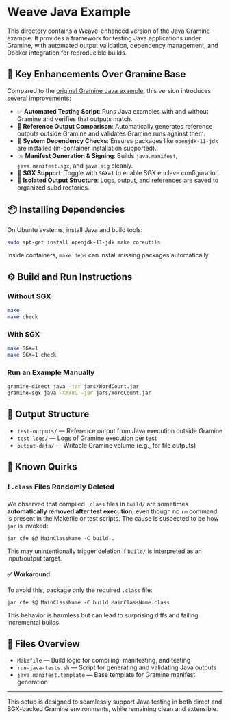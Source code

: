 # Weave Java Example

This directory contains a Weave-enhanced version of the Java Gramine example. It provides a framework for testing Java applications under Gramine, with automated output validation, dependency management, and Docker integration for reproducible builds.

## 🧹 Key Enhancements Over Gramine Base

Compared to the [original Gramine Java example](https://gramineproject.io/), this version introduces several improvements:

- ✅ **Automated Testing Script**: Runs Java examples with and without Gramine and verifies that outputs match.
- 🧪 **Reference Output Comparison**: Automatically generates reference outputs outside Gramine and validates Gramine runs against them.
- 📆 **System Dependency Checks**: Ensures packages like `openjdk-11-jdk` are installed (in-container installation supported).
- 📉 **Manifest Generation & Signing**: Builds `java.manifest`, `java.manifest.sgx`, and `java.sig` cleanly.
- 📁 **SGX Support**: Toggle with `SGX=1` to enable SGX enclave configuration.
- 📂 **Isolated Output Structure**: Logs, output, and references are saved to organized subdirectories.

## 📦 Installing Dependencies

On Ubuntu systems, install Java and build tools:

```bash
sudo apt-get install openjdk-11-jdk make coreutils
```

Inside containers, `make deps` can install missing packages automatically.

## ⚙️ Build and Run Instructions

### Without SGX

```bash
make
make check
```

### With SGX

```bash
make SGX=1
make SGX=1 check
```

### Run an Example Manually

```bash
gramine-direct java -jar jars/WordCount.jar
gramine-sgx java -Xmx8G -jar jars/WordCount.jar
```

## 📁 Output Structure

- `test-outputs/` — Reference output from Java execution outside Gramine
- `test-logs/` — Logs of Gramine execution per test
- `output-data/` — Writable Gramine volume (e.g., for file outputs)

## 🚫 Known Quirks

### ❗ `.class` Files Randomly Deleted

We observed that compiled `.class` files in `build/` are sometimes **automatically removed after test execution**, even though no `rm` command is present in the Makefile or test scripts. The cause is suspected to be how `jar` is invoked:

```make
jar cfe $@ MainClassName -C build .
```

This may unintentionally trigger deletion if `build/` is interpreted as an input/output target.

#### ✅ Workaround
To avoid this, package only the required `.class` file:
```make
jar cfe $@ MainClassName -C build MainClassName.class
```

This behavior is harmless but can lead to surprising diffs and failing incremental builds.

## 📒 Files Overview

- `Makefile` — Build logic for compiling, manifesting, and testing
- `run-java-tests.sh` — Script for generating and validating Java outputs
- `java.manifest.template` — Base template for Gramine manifest generation

---

This setup is designed to seamlessly support Java testing in both direct and SGX-backed Gramine environments, while remaining clean and extensible.



